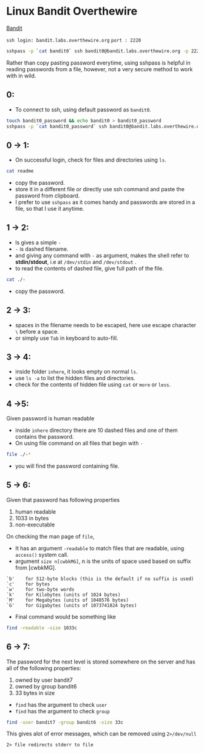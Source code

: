 # Linux Bandit Overthewire

[Bandit](https://overthewire.org/wargames/bandit/)

`ssh login: bandit.labs.overthewire.org`
`port : 2220`

```bash 
sshpass -p `cat bandit0` ssh bandit0@bandit.labs.overthewire.org -p 2220
```

Rather than copy pasting password everytime, using sshpass is helpful in reading passwords from a file, however, not a very secure method to work with in wild.

## 0:
+ To connect to ssh, using default password as `bandit0`.
```bash
touch bandit0_password && echo bandit0 > bandit0_password
sshpass -p `cat bandit0_password` ssh bandit0@bandit.labs.overthewire.org -p 2220
```

## 0 -> 1:
+ On successful login, check for files and directories using `ls`.
```bash
cat readme
```
 + copy the password.
 + store it in a different file or directly use ssh command and paste the password from clipboard. 
 + I prefer to use `sshpass` as it comes handy and passwords are stored in a file, so that I use it anytime.

## 1 -> 2:
+ ls gives a simple `-`
+ `-` is dashed filename.
+ and giving any command with `-` as argument, makes the shell refer to **stdin/stdout**, i.e at `/dev/stdin` and `/dev/stdout` .
+ to read the contents of dashed file, give full path of the file. 

```bash
cat ./-
```

+ copy the password.

## 2 -> 3:
+ spaces in the filename needs to be escaped, here use escape character `\` before a space.
+ or simply use `Tab` in keyboard to auto-fill.

## 3 -> 4:
+ inside folder `inhere`, it looks empty on normal `ls`.
+ use `ls -a` to list the hidden files and directories.
+ check for the contents of hidden file using `cat` or `more` or `less`.

## 4 ->5:
Given password is human readable
+ inside `inhere` directory there are 10 dashed files and one of them contains the password.
+ On using file command on all files that begin with `-`
```bash
file ./-*
```
+ you will find the password containing file.

## 5 -> 6:
Given that password has following properties
1. human readable
2. 1033 in bytes
3. non-executable

On checking the man page of `file`, 
+ It has an argument `-readable` to match files that are readable, using `access()` system call.
+ argument `size n[cwbkMG]`, n is the units of space used based on suffix from [cwbkMG]. 

```
`b'    for 512-byte blocks (this is the default if no suffix is used)
`c'    for bytes
`w'    for two-byte words
`k'    for Kilobytes (units of 1024 bytes)
`M'    for Megabytes (units of 1048576 bytes)
`G'    for Gigabytes (units of 1073741824 bytes)
```
+ Final command would be something like 
```bash
find -readable -size 1033c
```

## 6 -> 7:
The password for the next level is stored somewhere on the server and has all of the following properties:

1. owned by user bandit7
2. owned by group bandit6
3. 33 bytes in size

+ `find` has the argument to check `user` 
+ `find` has the argument to check `group`
```bash
find -user bandit7 -group bandit6 -size 33c
```

This gives alot of error messages, which can be removed using `2>/dev/null`

`2> file redirects stderr to file`

